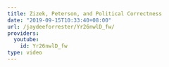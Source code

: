 ```yaml
---
title: Zizek, Peterson, and Political Correctness
date: "2019-09-15T10:33:40+08:00"
url: /jaydeeforrester/Yr26nwlD_fw/
providers:
  youtube:
    id: Yr26nwlD_fw
type: video
---
```

